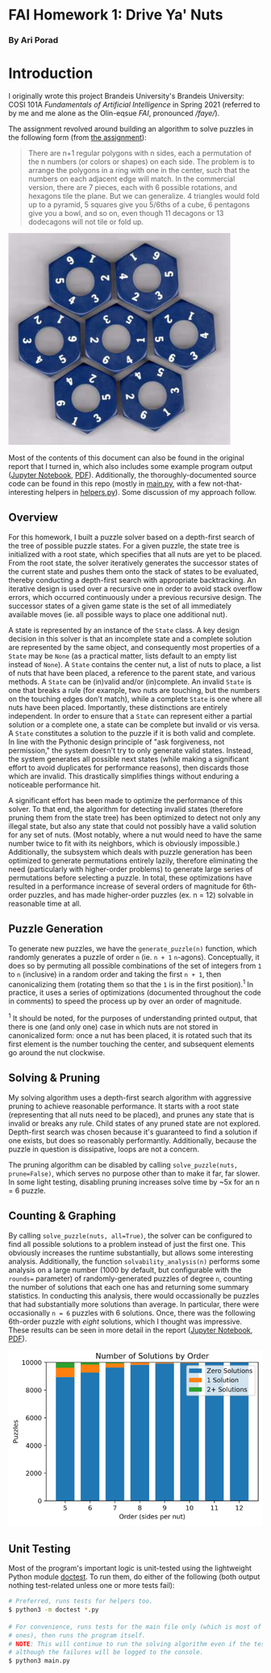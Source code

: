 # FAI Homework 1: Drive Ya' Nuts

### By Ari Porad

# Introduction

I originally wrote this project Brandeis University's Brandeis University: COSI 101A _Fundamentals of Artificial Intelligence_ in Spring 2021 (referred to by me and me alone as the Olin-eqsue _FAI_, pronounced _/faye/_).

The assignment revolved around building an algorithm to solve puzzles in the following form (from [the assignment](assignment.pdf)):

> There are n+1 regular polygons with n sides, each a permutation of the n numbers (or colors or shapes) on each side. The problem is to arrange the polygons in a ring with one in the center, such that the numbers on each adjacent edge will match. In the commercial version, there are 7 pieces, each with 6 possible rotations, and hexagons tile the plane. But we can generalize. 4 triangles would fold up to a pyramid, 5 squares give you 5/6ths of a cube, 6 pentagons give you a bowl, and so on, even though 11 decagons or 13 dodecagons will not tile or fold up.

![Example solved 6th-order puzzle (ie. 7 hexagons)](example.png)

Most of the contents of this document can also be found in the original report that I turned in, which also includes some example program output ([Jupyter Notebook](report.ipynb), [PDF](report.pdf)). Additionally, the thoroughly-documented source code can be found in this repo (mostly in [main.py](main.py), with a few not-that-interesting helpers in [helpers.py](helpers.py)). Some discussion of my approach follow.

## Overview

For this homework, I built a puzzle solver based on a depth-first search of the tree of possible puzzle states. For a given puzzle, the state tree is initialized with a root state, which specifies that all nuts are yet to be placed. From the root state, the solver iteratively generates the successor states of the current state and pushes them onto the stack of states to be evaluated, thereby conducting a depth-first search with appropriate backtracking. An iterative design is used over a recursive one in order to avoid stack overflow errors, which occurred continuously under a previous recursive design. The successor states of a given game state is the set of all immediately available moves (ie. all possible ways to place one additional nut).

A state is represented by an instance of the `State` class. A key design decision in this solver is that an incomplete state and a complete solution are represented by the same object, and consequently most properties of a `State` may be `None` (as a practical matter, lists default to an empty list instead of `None`). A `State` contains the center nut, a list of nuts to place, a list of nuts that have been placed, a reference to the parent state, and various methods. A `State` can be (in)valid and/or (in)complete. An invalid `State` is one that breaks a rule (for example, two nuts are touching, but the numbers on the touching edges don't match), while a complete `State` is one where all nuts have been placed. Importantly, these distinctions are entirely independent. In order to ensure that a `State` can represent either a partial solution or a complete one, a state can be complete but invalid or vis versa. A `State` constitutes a solution to the puzzle if it is both valid and complete. In line with the Pythonic design principle of "ask forgiveness, not permission," the system doesn't try to only generate valid states. Instead, the system generates all possible next states (while making a significant effort to avoid duplicates for performance reasons), then discards those which are invalid. This drastically simplifies things without enduring a noticeable performance hit.

A significant effort has been made to optimize the performance of this solver. To that end, the algorithm for detecting invalid states (therefore pruning them from the state tree) has been optimized to detect not only any illegal state, but also any state that could not possibly have a valid solution for any set of nuts. (Most notably, where a nut would need to have the same number twice to fit with its neighbors, which is obviously impossible.) Additionally, the subsystem which deals with puzzle generation has been optimized to generate permutations entirely lazily, therefore eliminating the need (particularly with higher-order problems) to generate large series of permutations before selecting a puzzle. In total, these optimizations have resulted in a performance increase of several orders of magnitude for 6th-order puzzles, and has made higher-order puzzles (ex. n = 12) solvable in reasonable time at all.

## Puzzle Generation

To generate new puzzles, we have the `generate_puzzle(n)` function, which randomly generates a puzzle of order `n` (ie. `n + 1` `n`-agons). Conceptually, it does so by permuting all possible combinations of the set of integers from `1` to `n` (inclusive) in a random order and taking the first `n + 1`, then canonicalizing them (rotating them so that the `1` is in the first position).<sup>1</sup> In practice, it uses a series of optimizations (documented throughout the code in comments) to speed the process up by over an order of magnitude.

<sup>1</sup> It should be noted, for the purposes of understanding printed output, that there is one (and only one) case in which nuts are not stored in canonicalized form: once a nut has been placed, it is rotated such that its first element is the number touching the center, and subsequent elements go around the nut clockwise.

## Solving & Pruning

My solving algorithm uses a depth-first search algorithm with aggressive pruning to achieve reasonable performance. It starts with a root state (representing that all nuts need to be placed), and prunes any state that is invalid or breaks any rule. Child states of any pruned state are not explored. Depth-first search was chosen because it's guaranteed to find a solution if one exists, but does so reasonably performantly. Additionally, because the puzzle in question is dissipative, loops are not a concern.

The pruning algorithm can be disabled by calling `solve_puzzle(nuts, prune=False)`, which serves no purpose other than to make it far, far slower. In some light testing, disabling pruning increases solve time by ~5x for an n = 6 puzzle.

## Counting & Graphing

By calling `solve_puzzle(nuts, all=True)`, the solver can be configured to find all possible solutions to a problem instead of just the first one. This obviously increases the runtime substantially, but allows some interesting analysis. Additionally, the function `solvability_analysis(n)` performs some analysis on a large number (1000 by default, but configurable with the `rounds=` parameter) of randomly-generated puzzles of degree `n`, counting the number of solutions that each one has and returning some summary statistics. In conducting this analysis, there would occassionally be puzzles that had substantially more solutions than average. In particular, there were occasionally `n = 6` puzzles with 6 solutions. Once, there was the following 6th-order puzzle with _eight_ solutions, which I thought was impressive. These results can be seen in more detail in the report ([Jupyter Notebook](report.ipynb), [PDF](report.pdf)).

![Solvability of nut puzzles by order](nuts-by-order.png)

## Unit Testing

Most of the program's important logic is unit-tested using the lightweight Python module [doctest][]. To run them, do either of the following (both output nothing test-related unless one or more tests fail):

```bash
# Preferred, runs tests for helpers too.
$ python3 -m doctest *.py

# For convenience, runs tests for the main file only (which is most of the important
# ones), then runs the program itself.
# NOTE: This will continue to run the solving algorithm even if the tests fail,
# although the failures will be logged to the console.
$ python3 main.py
```

[doctest]: https://docs.python.org/3/library/doctest.html 'Python doctest'
